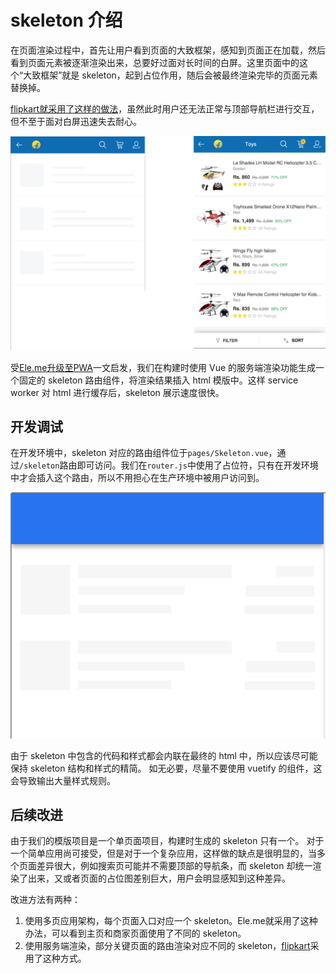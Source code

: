 # skeleton 介绍

在页面渲染过程中，首先让用户看到页面的大致框架，感知到页面正在加载，然后看到页面元素被逐渐渲染出来，总要好过面对长时间的白屏。这里页面中的这个“大致框架”就是 skeleton，起到占位作用，随后会被最终渲染完毕的页面元素替换掉。

[flipkart就采用了这样的做法](http://tech-blog.flipkart.net/2016/03/)，虽然此时用户还无法正常与顶部导航栏进行交互，但不至于面对白屏迅速失去耐心。

![flipkart中的skeleton](./images/flipkart-skeleton.png)

受[Ele.me升级至PWA](https://medium.com/elemefe/upgrading-ele-me-to-progressive-web-app-2a446832e509)一文启发，我们在构建时使用 Vue 的服务端渲染功能生成一个固定的 skeleton 路由组件，将渲染结果插入 html 模版中。这样 service worker 对 html 进行缓存后，skeleton 展示速度很快。

## 开发调试

在开发环境中，skeleton 对应的路由组件位于`pages/Skeleton.vue`，通过`/skeleton`路由即可访问。我们在`router.js`中使用了占位符，只有在开发环境中才会插入这个路由，所以不用担心在生产环境中被用户访问到。

![模版项目展示的skeleton](./images/bpwa-skeleton.png)

由于 skeleton 中包含的代码和样式都会内联在最终的 html 中，所以应该尽可能保持 skeleton 结构和样式的精简。
如无必要，尽量不要使用 vuetify 的组件，这会导致输出大量样式规则。

## 后续改进

由于我们的模版项目是一个单页面项目，构建时生成的 skeleton 只有一个。
对于一个简单应用尚可接受，但是对于一个复杂应用，这样做的缺点是很明显的，当多个页面差异很大，例如搜索页可能并不需要顶部的导航条，而 skeleton 却统一渲染了出来，又或者页面的占位图差别巨大，用户会明显感知到这种差异。

改进方法有两种：
1. 使用多页应用架构，每个页面入口对应一个 skeleton。Ele.me就采用了这种办法，可以看到主页和商家页面使用了不同的 skeleton。
2. 使用服务端渲染，部分关键页面的路由渲染对应不同的 skeleton，[flipkart](http://tech-blog.flipkart.net/2016/03/)采用了这种方式。

